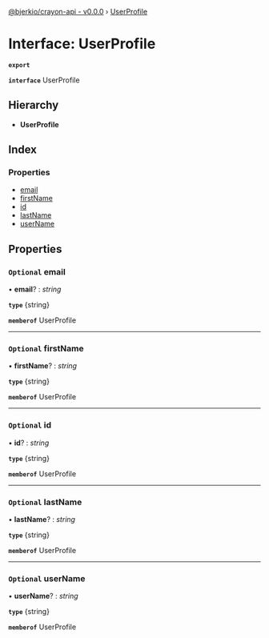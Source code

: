 [@bjerkio/crayon-api - v0.0.0](../README.md) › [UserProfile](userprofile.md)

# Interface: UserProfile

**`export`** 

**`interface`** UserProfile

## Hierarchy

* **UserProfile**

## Index

### Properties

* [email](userprofile.md#optional-email)
* [firstName](userprofile.md#optional-firstname)
* [id](userprofile.md#optional-id)
* [lastName](userprofile.md#optional-lastname)
* [userName](userprofile.md#optional-username)

## Properties

### `Optional` email

• **email**? : *string*

**`type`** {string}

**`memberof`** UserProfile

___

### `Optional` firstName

• **firstName**? : *string*

**`type`** {string}

**`memberof`** UserProfile

___

### `Optional` id

• **id**? : *string*

**`type`** {string}

**`memberof`** UserProfile

___

### `Optional` lastName

• **lastName**? : *string*

**`type`** {string}

**`memberof`** UserProfile

___

### `Optional` userName

• **userName**? : *string*

**`type`** {string}

**`memberof`** UserProfile
